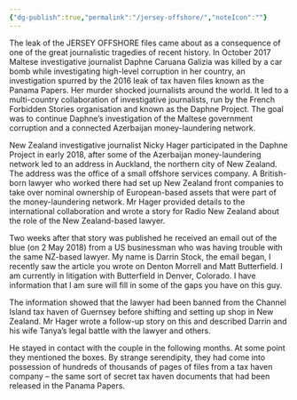 ```yaml
---
{"dg-publish":true,"permalink":"/jersey-offshore/","noteIcon":""}
---
```



The leak of the JERSEY OFFSHORE files came about as a consequence of one of the great journalistic tragedies of recent history. In October 2017 Maltese investigative journalist Daphne Caruana Galizia was killed by a car bomb while investigating high-level corruption in her country, an investigation spurred by the 2016 leak of tax haven files known as the Panama Papers. Her murder shocked journalists around the world. It led to a multi-country collaboration of investigative journalists, run by the French Forbidden Stories organisation and known as the Daphne Project. The goal was to continue Daphne’s investigation of the Maltese government corruption and a connected Azerbaijan money-laundering network.

New Zealand investigative journalist Nicky Hager participated in the Daphne Project in early 2018, after some of the Azerbaijan money-laundering network led to an address in Auckland, the northern city of New Zealand. The address was the office of a small offshore services company. A British-born lawyer who worked there had set up New Zealand front companies to take over nominal ownership of European-based assets that were part of the money-laundering network. Mr Hager provided details to the international collaboration and wrote a story for Radio New Zealand about the role of the New Zealand-based lawyer.

Two weeks after that story was published he received an email out of the blue (on 2 May 2018) from a US businessman who was having trouble with the same NZ-based lawyer. My name is Darrin Stock, the email began, I recently saw the article you wrote on Denton Morrell and Matt Butterfield. I am currently in litigation with Butterfield in Denver, Colorado. I have information that I am sure will fill in some of the gaps you have on this guy.

The information showed that the lawyer had been banned from the Channel Island tax haven of Guernsey before shifting and setting up shop in New Zealand. Mr Hager wrote a follow-up story on this and described Darrin and his wife Tanya’s legal battle with the lawyer and others.

He stayed in contact with the couple in the following months. At some point they mentioned the boxes. By strange serendipity, they had come into possession of hundreds of thousands of pages of files from a tax haven company – the same sort of secret tax haven documents that had been released in the Panama Papers.